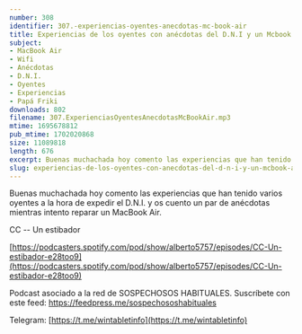 ```yaml
---
number: 308
identifier: 307.-experiencias-oyentes-anecdotas-mc-book-air
title: Experiencias de los oyentes con anécdotas del D.N.I y un Mcbook Air
subject:
- MacBook Air
- Wifi
- Anécdotas
- D.N.I.
- Oyentes
- Experiencias
- Papá Friki
downloads: 802
filename: 307.ExperienciasOyentesAnecdotasMcBookAir.mp3
mtime: 1695678812
pub_mtime: 1702020868
size: 11089818
length: 676
excerpt: Buenas muchachada hoy comento las experiencias que han tenido varios oyentes a la hora de expedir el D.N.I. y os cuento un par de anécodtas mientras intento reparar un mcBook Air
slug: experiencias-de-los-oyentes-con-anecdotas-del-d-n-i-y-un-mcbook-air
---
```

Buenas muchachada hoy comento las experiencias que han tenido varios oyentes a la hora de expedir el D.N.I. y os cuento un par de anécdotas mientras intento reparar un MacBook Air.

CC -- Un estibador

[https://podcasters.spotify.com/pod/show/alberto5757/episodes/CC-Un-estibador-e28too9](https://podcasters.spotify.com/pod/show/alberto5757/episodes/CC-Un-estibador-e28too9)

Podcast asociado a la red de SOSPECHOSOS HABITUALES. Suscríbete con este feed: https://feedpress.me/sospechososhabituales

Telegram: [https://t.me/wintabletinfo](https://t.me/wintabletinfo)